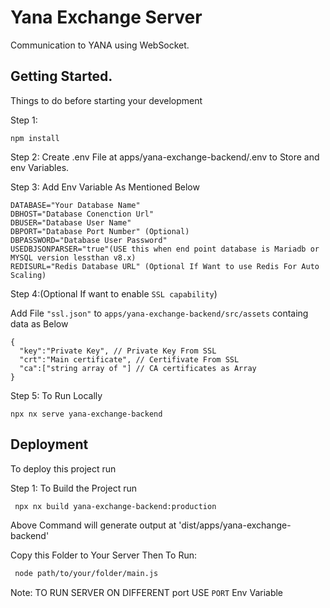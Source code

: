# Yana Exchange Server
Communication to YANA using WebSocket.

## Getting Started.

Things to do before starting your development

Step 1:
```
npm install
```
Step 2:
Create .env File at apps/yana-exchange-backend/.env to Store and env Variables.

Step 3: Add Env Variable As Mentioned Below
```
DATABASE="Your Database Name"
DBHOST="Database Conenction Url"
DBUSER="Database User Name"
DBPORT="Database Port Number" (Optional)
DBPASSWORD="Database User Password"
USEDBJSONPARSER="true"(USE this when end point database is Mariadb or MYSQL version lessthan v8.x)
REDISURL="Redis Database URL" (Optional If Want to use Redis For Auto Scaling)
``` 
Step 4:(Optional If want to enable `SSL capability`)

Add File `"ssl.json"` to `apps/yana-exchange-backend/src/assets` containg data as Below

```
{
  "key":"Private Key", // Private Key From SSL
  "crt":"Main certificate", // Certifivate From SSL
  "ca":["string array of "] // CA certificates as Array
}
```

Step 5: To Run Locally 

```
npx nx serve yana-exchange-backend
```

## Deployment

To deploy this project run

Step 1: To Build the Project run 
```bash
 npx nx build yana-exchange-backend:production 
```
Above Command will generate output at 'dist/apps/yana-exchange-backend'

Copy this Folder to Your Server Then To Run:

```bash
 node path/to/your/folder/main.js
```

Note: TO RUN SERVER ON DIFFERENT port USE `PORT` Env Variable